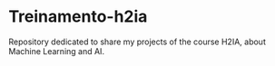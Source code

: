 # Treinamento-h2ia
Repository dedicated to share my projects of the course H2IA, about Machine Learning and AI.
